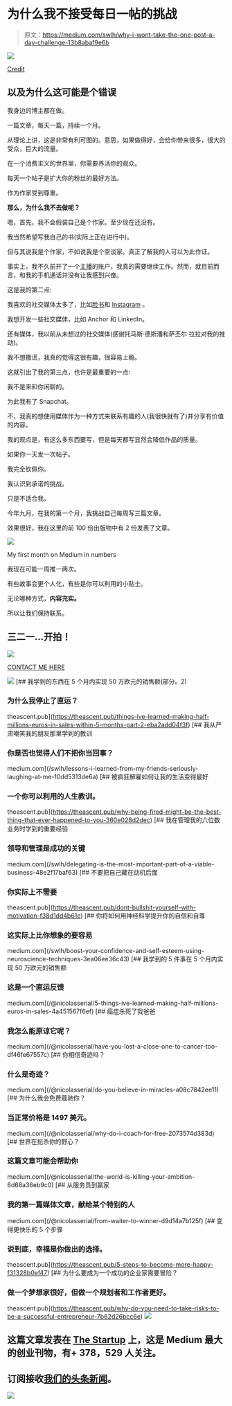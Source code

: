 # 为什么我不接受每日一帖的挑战

> 原文：<https://medium.com/swlh/why-i-wont-take-the-one-post-a-day-challenge-13b8abaf9e6b>

![](img/05f6d4cac36ed6d8b35e21ac2d30dc81.png)

[Credit](https://unsplash.com/@rawpixel?utm_source=medium&utm_medium=referral)

## 以及为什么这可能是个错误

我身边的博主都在做。

一篇文章，每天一篇，持续一个月。

从理论上讲，这是非常有利可图的。意思，如果做得好，会给你带来很多，很大的受众，巨大的流量。

在一个消费主义的世界里，你需要养活你的观众。

每天一个帖子是扩大你的粉丝的最好方法。

作为作家受到尊重。

**那么，为什么我不去做呢？**

嗯，首先，我不会假装自己是个作家。至少现在还没有。

我当然希望写我自己的书(实际上正在进行中)。

但与其说我是个作家，不如说我是个空谈家。真正了解我的人可以为此作证。

事实上，我不久前开了一个[主播](https://anchor.fm/nick-bnns)的账户，我真的需要继续工作。然而，就目前而言，和我的手机通话并没有让我感到兴奋。

这是我的第二点:

我喜欢的社交媒体太多了，比如[脸书](https://www.facebook.com/nickbnns)和 [Instagram](https://www.instagram.com/nickbnns/) 。

我想开发一些社交媒体，比如 Anchor 和 LinkedIn。

还有媒体，我以前从未想过的社交媒体(感谢托马斯·德斯潘和萨丕尔·拉拉对我的推动)。

我不想撒谎，我真的觉得这很有趣，很容易上瘾。

这就引出了我的第三点，也许是最重要的一点:

我不是来和你闲聊的。

为此我有了 Snapchat。

不，我真的想使用媒体作为一种方式来联系有趣的人(我很快就有了)并分享有价值的内容。

我的观点是，有这么多东西要写，但是每天都写显然会降低作品的质量。

如果你一天发一次帖子。

我完全钦佩你。

我认识到承诺的挑战。

只是不适合我。

今年九月，在我的第一个月，我挑战自己每周写三篇文章。

效果很好，我在这里的前 100 份出版物中有 2 份发表了文章。

![](img/9fa12a1413c2ba4312654b23ea40ccb7.png)

My first month on Medium in numbers

我现在可能一周推一两次。

有些故事会更个人化，有些是你可以利用的小贴士。

无论哪种方式，**内容充实。**

所以让我们保持联系。

## 三二一…开拍！

![](img/83a4aebe1259115b8da97e11f3973803.png)

[CONTACT ME HERE](https://nickbnns.com)

[![](img/8b4103652a6b58a6468b09a4693e7d8b.png)](http://eepurl.com/dLuFMk)[](https://theascent.pub/things-ive-learned-making-half-millions-euros-in-sales-within-5-months-part-2-eba2add04f3f) [## 我学到的东西在 5 个月内实现 50 万欧元的销售额(部分。2)

### 为什么我停止了直运？

theascent.pub](https://theascent.pub/things-ive-learned-making-half-millions-euros-in-sales-within-5-months-part-2-eba2add04f3f) [](/swlh/lessons-i-learned-from-my-friends-seriously-laughing-at-me-10dd5313de6a) [## 我从严肃嘲笑我的朋友那里学到的教训

### 你是否也觉得人们不把你当回事？

medium.com](/swlh/lessons-i-learned-from-my-friends-seriously-laughing-at-me-10dd5313de6a) [](https://theascent.pub/why-being-fired-might-be-the-best-thing-that-ever-happened-to-you-360e028d2dec) [## 被疯狂解雇如何让我的生活变得最好

### 一个你可以利用的人生教训。

theascent.pub](https://theascent.pub/why-being-fired-might-be-the-best-thing-that-ever-happened-to-you-360e028d2dec) [](/swlh/delegating-is-the-most-important-part-of-a-viable-business-48e2f17baf63) [## 我在管理我的六位数业务时学到的重要经验

### 领导和管理是成功的关键

medium.com](/swlh/delegating-is-the-most-important-part-of-a-viable-business-48e2f17baf63) [](https://theascent.pub/dont-bullshit-yourself-with-motivation-f38d1dd4b61e) [## 不要把自己藏在动机后面

### 你实际上不需要

theascent.pub](https://theascent.pub/dont-bullshit-yourself-with-motivation-f38d1dd4b61e) [](/swlh/boost-your-confidence-and-self-esteem-using-neuroscience-techniques-3ea06ee36c43) [## 你将如何用神经科学提升你的自信和自尊

### 这实际上比你想象的要容易

medium.com](/swlh/boost-your-confidence-and-self-esteem-using-neuroscience-techniques-3ea06ee36c43) [](/@nicolasserial/5-things-ive-learned-making-half-millions-euros-in-sales-4a451567f6ef) [## 我学到的 5 件事在 5 个月内实现 50 万欧元的销售额

### 这是一个直运反馈

medium.com](/@nicolasserial/5-things-ive-learned-making-half-millions-euros-in-sales-4a451567f6ef) [](/@nicolasserial/have-you-lost-a-close-one-to-cancer-too-df46fe67557c) [## 癌症杀死了我爸爸

### 我怎么能原谅它呢？

medium.com](/@nicolasserial/have-you-lost-a-close-one-to-cancer-too-df46fe67557c) [](/@nicolasserial/do-you-believe-in-miracles-a08c7842ee11) [## 你相信奇迹吗？

### 什么是奇迹？

medium.com](/@nicolasserial/do-you-believe-in-miracles-a08c7842ee11) [](/@nicolasserial/why-do-i-coach-for-free-2073574d383d) [## 为什么我会免费蔻驰你？

### 当正常价格是 1497 美元。

medium.com](/@nicolasserial/why-do-i-coach-for-free-2073574d383d) [](/@nicolasserial/the-world-is-killing-your-ambition-6d68a36eb9c0) [## 世界在扼杀你的野心？

### 这篇文章可能会帮助你

medium.com](/@nicolasserial/the-world-is-killing-your-ambition-6d68a36eb9c0) [](/@nicolasserial/from-waiter-to-winner-d9d14a7b125f) [## 从服务员到赢家

### 我的第一篇媒体文章，献给某个特别的人

medium.com](/@nicolasserial/from-waiter-to-winner-d9d14a7b125f) [](https://theascent.pub/5-steps-to-become-more-happy-f31328b0ef47) [## 变得更快乐的 5 个步骤

### 说到底，幸福是你做出的选择。

theascent.pub](https://theascent.pub/5-steps-to-become-more-happy-f31328b0ef47) [](https://theascent.pub/why-do-you-need-to-take-risks-to-be-a-successful-entrepreneur-7b62d26bcc6e) [## 为什么要成为一个成功的企业家需要冒险？

### 做一个梦想家很好，但做一个规划者和工作者更好。

theascent.pub](https://theascent.pub/why-do-you-need-to-take-risks-to-be-a-successful-entrepreneur-7b62d26bcc6e) [![](img/308a8d84fb9b2fab43d66c117fcc4bb4.png)](https://medium.com/swlh)

## 这篇文章发表在 [The Startup](https://medium.com/swlh) 上，这是 Medium 最大的创业刊物，有+ 378，529 人关注。

## 订阅接收[我们的头条新闻](http://growthsupply.com/the-startup-newsletter/)。

[![](img/b0164736ea17a63403e660de5dedf91a.png)](https://medium.com/swlh)